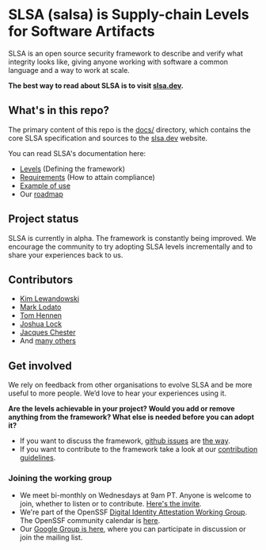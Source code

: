 # SLSA (salsa) is Supply-chain Levels for Software Artifacts

SLSA is an open source security framework to describe and verify what integrity looks like, giving anyone working with software a common language and a way to work at scale.

**The best way to read about SLSA is to visit [slsa.dev].**

## What's in this repo?

The primary content of this repo is the [docs/](docs/) directory, which contains the core SLSA
specification and sources to the [slsa.dev] website.

You can read SLSA's documentation here:

- [Levels](docs/levels.md) (Defining the framework)
- [Requirements](docs/requirements.md) (How to attain compliance)
- [Example of use](docs/example.md)
- Our [roadmap](docs/roadmap.md)

## Project status

SLSA is currently in alpha. The framework is constantly being improved. We encourage the community to try adopting SLSA levels incrementally and to share your experiences back to us.

## Contributors

- [Kim Lewandowski](https://github.com/kimsterv)
- [Mark Lodato](https://github.com/MarkLodato)
- [Tom Hennen](https://github.com/TomHennen)
- [Joshua Lock](https://github.com/joshuagl)
- [Jacques Chester](https://github.com/jchestershopify)
- And [many others](https://github.com/slsa-framework/slsa/graphs/contributors)

## Get involved

We rely on feedback from other organisations to evolve SLSA and be more useful to more people. We’d love to hear your experiences using it.

**Are the levels achievable in your project? Would you add or remove anything from the framework? What else is needed before you can adopt it?**

- If you want to discuss the framework, [github issues](https://github.com/slsa-framework/slsa/issues) are [the way](https://i.redd.it/yj67b76hxwd61.jpg).
- If you want to contribute to the framework take a look at our [contribution guidelines](CONTRIBUTING.md).

### Joining the working group

- We meet bi-monthly on Wednesdays at 9am PT. Anyone is welcome to join, whether to listen or to contribute. [Here's the invite](https://calendar.google.com/calendar/u/0/r/week/2021/8/11?eid=NjIycXNoOHBtbDhuNTJiNjlmaWk5ZjU5ZWVfMjAyMTA4MTFUMTYwMDAwWiBzNjN2b2VmaHA1aTlwZmx0YjVxNjduZ3Blc0Bn&sf=true).
- We're part of the OpenSSF [Digital Identity Attestation Working Group](https://github.com/ossf/wg-digital-identity-attestation). The OpenSSF community calendar is [here](https://calendar.google.com/calendar/u/0?cid=czYzdm9lZmhwNWk5cGZsdGI1cTY3bmdwZXNAZ3JvdXAuY2FsZW5kYXIuZ29vZ2xlLmNvbQ).
- Our [Google Group is here](https://groups.google.com/g/ossf-wg-developer-identity), where you can participate in discussion or join the mailing list.

<!-- Links -->

[slsa.dev]: https://slsa.dev
